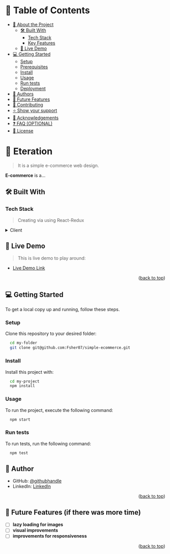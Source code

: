 <a name="readme-top"></a>

<!-- TABLE OF CONTENTS -->

# 📗 Table of Contents

- [📖 About the Project](#about-project)
  - [🛠 Built With](#built-with)
    - [Tech Stack](#tech-stack)
    - [Key Features](#key-features)
  - [🚀 Live Demo](#live-demo)
- [💻 Getting Started](#getting-started)
  - [Setup](#setup)
  - [Prerequisites](#prerequisites)
  - [Install](#install)
  - [Usage](#usage)
  - [Run tests](#run-tests)
  - [Deployment](#deployment)
- [👥 Authors](#authors)
- [🔭 Future Features](#future-features)
- [🤝 Contributing](#contributing)
- [⭐️ Show your support](#support)
- [🙏 Acknowledgements](#acknowledgements)
- [❓ FAQ (OPTIONAL)](#faq)
- [📝 License](#license)

<!-- PROJECT DESCRIPTION -->

# 📖 Eteration <a name="about-project"></a>

> It is a simple e-commerce web design.

**E-commerce** is a...

## 🛠 Built With <a name="built-with"></a>

### Tech Stack <a name="tech-stack"></a>

> Creating via using React-Redux

<details>
  <summary>Client</summary>
  <ul>
    <li><a href="https://reactjs.org/">React.js</a></li>
    <li><a href="https://reactjs.org/">Redux</a></li>
  </ul>
</details>

<!-- LIVE DEMO -->

## 🚀 Live Demo <a name="live-demo"></a>

> This is live demo to play around:

- [Live Demo Link](https://google.com)

<p align="right">(<a href="#readme-top">back to top</a>)</p>

<!-- GETTING STARTED -->

## 💻 Getting Started <a name="getting-started"></a>

To get a local copy up and running, follow these steps.

### Setup

Clone this repository to your desired folder:

```sh
  cd my-folder
  git clone git@github.com:Fsher07/simple-ecommerce.git
```

### Install

Install this project with:

```sh
  cd my-project
  npm install
```

### Usage

To run the project, execute the following command:

```sh
  npm start
```

### Run tests

To run tests, run the following command:

```sh
  npm test
```

<!-- AUTHORS -->

## 👥 Author <a name="authors"></a>

- GitHub: [@githubhandle](https://github.com/Fsher07)
- LinkedIn: [LinkedIn](https://www.linkedin.com/in/fsalimhidir/)

<p align="right">(<a href="#readme-top">back to top</a>)</p>

<!-- FUTURE FEATURES -->

## 🔭 Future Features (if there was more time) <a name="future-features"></a>

- [ ] **lazy loading for images**
- [ ] **visual improvements**
- [ ] **improvements for responsiveness**

<p align="right">(<a href="#readme-top">back to top</a>)</p>
